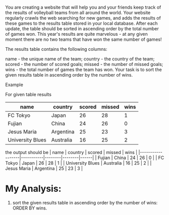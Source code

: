 You are creating a website that will help you and your friends keep track of the results of volleyball teams from all around the world. Your website regularly crawls the web searching for new games, and adds the results of these games to the results table stored in your local database. After each update, the table should be sorted in ascending order by the total number of games won. This year's results are quite marvelous - at any given moment there are no two teams that have won the same number of games!

The results table contains the following columns:

name - the unique name of the team;
country - the country of the team;
scored - the number of scored goals;
missed - the number of missed goals;
wins - the total number of games the team has won.
Your task is to sort the given results table in ascending order by the number of wins.

Example

For given table results

| name             | country   | scored | missed | wins |
|------------------|-----------|--------|--------|------|
| FC Tokyo         | Japan     | 26     | 28     | 1    |
| Fujian           | China     | 24     | 26     | 0    |
| Jesus Maria      | Argentina | 25     | 23     | 3    |
| University Blues | Australia | 16     | 25     | 2    |

the output should be
| name             | country   | scored | missed | wins |
|------------------|-----------|--------|--------|------|
| Fujian           | China     | 24     | 26     | 0    |
| FC Tokyo         | Japan     | 26     | 28     | 1    |
| University Blues | Australia | 16     | 25     | 2    |
| Jesus Maria      | Argentina | 25     | 23     | 3    |

# My Analysis:
1. sort the given results table in ascending order by the number of wins: ORDER BY wins.

